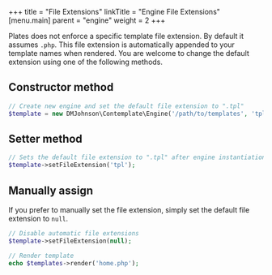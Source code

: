 +++
title = "File Extensions"
linkTitle = "Engine File Extensions"
[menu.main]
parent = "engine"
weight = 2
+++

Plates does not enforce a specific template file extension. By default it assumes `.php`. This file extension is automatically appended to your template names when rendered. You are welcome to change the default extension using one of the following methods.

## Constructor method

~~~ php
// Create new engine and set the default file extension to ".tpl"
$template = new DMJohnson\Contemplate\Engine('/path/to/templates', 'tpl');
~~~

## Setter method

~~~ php
// Sets the default file extension to ".tpl" after engine instantiation
$template->setFileExtension('tpl');
~~~

## Manually assign

If you prefer to manually set the file extension, simply set the default file extension to `null`.

~~~ php
// Disable automatic file extensions
$template->setFileExtension(null);

// Render template
echo $templates->render('home.php');
~~~